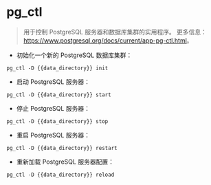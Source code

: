 # pg_ctl

> 用于控制 PostgreSQL 服务器和数据库集群的实用程序。
> 更多信息：<https://www.postgresql.org/docs/current/app-pg-ctl.html>。

- 初始化一个新的 PostgreSQL 数据库集群：

`pg_ctl -D {{data_directory}} init`

- 启动 PostgreSQL 服务器：

`pg_ctl -D {{data_directory}} start`

- 停止 PostgreSQL 服务器：

`pg_ctl -D {{data_directory}} stop`

- 重启 PostgreSQL 服务器：

`pg_ctl -D {{data_directory}} restart`

- 重新加载 PostgreSQL 服务器配置：

`pg_ctl -D {{data_directory}} reload`